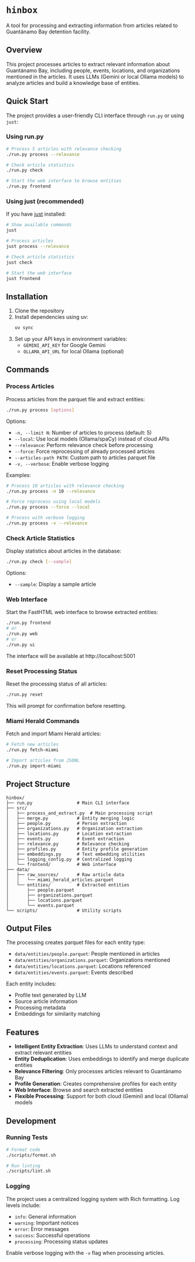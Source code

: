# `hinbox`

A tool for processing and extracting information from articles related to Guantánamo Bay detention facility.

## Overview

This project processes articles to extract relevant information about Guantánamo Bay, including people, events, locations, and organizations mentioned in the articles. It uses LLMs (Gemini or local Ollama models) to analyze articles and build a knowledge base of entities.

## Quick Start

The project provides a user-friendly CLI interface through `run.py` or using `just`:

### Using run.py
```bash
# Process 5 articles with relevance checking
./run.py process --relevance

# Check article statistics
./run.py check

# Start the web interface to browse entities
./run.py frontend
```

### Using just (recommended)
If you have [just](https://github.com/casey/just) installed:

```bash
# Show available commands
just

# Process articles
just process --relevance

# Check article statistics  
just check

# Start the web interface
just frontend
```

## Installation

1. Clone the repository
2. Install dependencies using uv:
   ```bash
   uv sync
   ```
3. Set up your API keys in environment variables:
   - `GEMINI_API_KEY` for Google Gemini
   - `OLLAMA_API_URL` for local Ollama (optional)

## Commands

### Process Articles

Process articles from the parquet file and extract entities:

```bash
./run.py process [options]
```

Options:
- `-n, --limit N`: Number of articles to process (default: 5)
- `--local`: Use local models (Ollama/spaCy) instead of cloud APIs
- `--relevance`: Perform relevance check before processing
- `--force`: Force reprocessing of already processed articles
- `--articles-path PATH`: Custom path to articles parquet file
- `-v, --verbose`: Enable verbose logging

Examples:
```bash
# Process 10 articles with relevance checking
./run.py process -n 10 --relevance

# Force reprocess using local models
./run.py process --force --local

# Process with verbose logging
./run.py process -v --relevance
```

### Check Article Statistics

Display statistics about articles in the database:

```bash
./run.py check [--sample]
```

Options:
- `--sample`: Display a sample article

### Web Interface

Start the FastHTML web interface to browse extracted entities:

```bash
./run.py frontend
# or
./run.py web
# or
./run.py ui
```

The interface will be available at http://localhost:5001

### Reset Processing Status

Reset the processing status of all articles:

```bash
./run.py reset
```

This will prompt for confirmation before resetting.

### Miami Herald Commands

Fetch and import Miami Herald articles:

```bash
# Fetch new articles
./run.py fetch-miami

# Import articles from JSONL
./run.py import-miami
```

## Project Structure

```
hinbox/
├── run.py                 # Main CLI interface
├── src/
│   ├── process_and_extract.py  # Main processing script
│   ├── merge.py           # Entity merging logic
│   ├── people.py          # Person extraction
│   ├── organizations.py   # Organization extraction
│   ├── locations.py       # Location extraction
│   ├── events.py          # Event extraction
│   ├── relevance.py       # Relevance checking
│   ├── profiles.py        # Entity profile generation
│   ├── embeddings.py      # Text embedding utilities
│   ├── logging_config.py  # Centralized logging
│   └── frontend/          # Web interface
├── data/
│   ├── raw_sources/       # Raw article data
│   │   └── miami_herald_articles.parquet
│   └── entities/          # Extracted entities
│       ├── people.parquet
│       ├── organizations.parquet
│       ├── locations.parquet
│       └── events.parquet
└── scripts/               # Utility scripts
```

## Output Files

The processing creates parquet files for each entity type:

- `data/entities/people.parquet`: People mentioned in articles
- `data/entities/organizations.parquet`: Organizations mentioned
- `data/entities/locations.parquet`: Locations referenced
- `data/entities/events.parquet`: Events described

Each entity includes:
- Profile text generated by LLM
- Source article information
- Processing metadata
- Embeddings for similarity matching

## Features

- **Intelligent Entity Extraction**: Uses LLMs to understand context and extract relevant entities
- **Entity Deduplication**: Uses embeddings to identify and merge duplicate entities
- **Relevance Filtering**: Only processes articles relevant to Guantánamo Bay
- **Profile Generation**: Creates comprehensive profiles for each entity
- **Web Interface**: Browse and search extracted entities
- **Flexible Processing**: Support for both cloud (Gemini) and local (Ollama) models

## Development

### Running Tests

```bash
# Format code
./scripts/format.sh

# Run linting
./scripts/lint.sh
```

### Logging

The project uses a centralized logging system with Rich formatting. Log levels include:
- `info`: General information
- `warning`: Important notices
- `error`: Error messages
- `success`: Successful operations
- `processing`: Processing status updates

Enable verbose logging with the `-v` flag when processing articles.